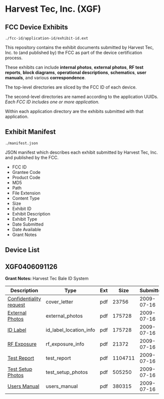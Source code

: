 # Harvest Tec, Inc. (XGF)
## FCC Device Exhibits

```
./fcc-id/application-id/exhibit-id.ext
```

This repository contains the exhibit documents submitted by Harvest Tec, Inc. to (and published by) the FCC as part of the device certification process.

These exhibits can include **internal photos**, **external photos**, **RF test reports**, **block diagrams**, **operational descriptions**, **schematics**, **user manuals**, and various **correspondence**.

The top-level directories are sliced by the FCC ID of each device.

The second-level directories are named according to the application UUIDs. *Each FCC ID includes one or more application.*

Within each application directory are the exhibits submitted with that application. 

## Exhibit Manifest

```
./manifest.json
```

JSON manifest which describes each exhibit submitted by Harvest Tec, Inc. and published by the FCC.

- FCC ID
- Grantee Code
- Product Code
- MD5
- Path
- File Extension
- Content Type
- Size
- Exhibit ID
- Exhibit Description
- Exhibit Type
- Date Submitted
- Date Available
- Grant Notes

## Device List
## XGF0406091126
**Grant Notes:** Harvest Tec Bale ID System

| Description | Type | Ext | Size | Submitted | Available |
| ----------- | ---- | --- | ---- | --------- | --------- |
| [Confidentiality request](XGF0406091126/23ad1ac76e7081fc25ab7d4565ec2645/1140049.pdf) | cover_letter | pdf | 23756 | 2009-07-16 | 2009-07-16 |
| [External Photos](XGF0406091126/23ad1ac76e7081fc25ab7d4565ec2645/1140041.pdf) | external_photos | pdf | 175728 | 2009-07-16 | 2009-07-16 |
| [ID Label](XGF0406091126/23ad1ac76e7081fc25ab7d4565ec2645/1140041.pdf) | id_label_location_info | pdf | 175728 | 2009-07-16 | 2009-07-16 |
| [RF Exposure](XGF0406091126/23ad1ac76e7081fc25ab7d4565ec2645/1140050.pdf) | rf_exposure_info | pdf | 21372 | 2009-07-16 | 2009-07-16 |
| [Test Report](XGF0406091126/23ad1ac76e7081fc25ab7d4565ec2645/1140046.pdf) | test_report | pdf | 1104711 | 2009-07-16 | 2009-07-16 |
| [Test Setup Photos](XGF0406091126/23ad1ac76e7081fc25ab7d4565ec2645/1140047.pdf) | test_setup_photos | pdf | 505250 | 2009-07-16 | 2009-07-16 |
| [Users Manual](XGF0406091126/23ad1ac76e7081fc25ab7d4565ec2645/1140048.pdf) | users_manual | pdf | 380315 | 2009-07-16 | 2009-07-16 |
